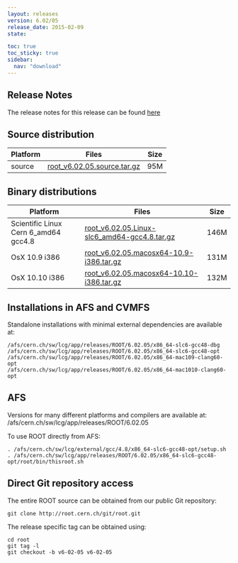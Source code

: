 ```yaml
---
layout: releases
version: 6.02/05
release_date: 2015-02-09
state:

toc: true
toc_sticky: true
sidebar:
  nav: "download"
---
```



## Release Notes

The release notes for this release can be found [here](https://root.cern.ch/root-version-v6-02-00-patch-release-notes)

## Source distribution

| Platform       | Files | Size |
|-----------|-------|-----|
| source | [root_v6.02.05.source.tar.gz](https://root.cern.ch/download/root_v6.02.05.source.tar.gz) |  95M |


## Binary distributions

| Platform       | Files | Size |
|-----------|-------|-----|
| Scientific Linux Cern 6_amd64 gcc4.8 | [root_v6.02.05.Linux-slc6_amd64-gcc4.8.tar.gz](https://root.cern.ch/download/root_v6.02.05.Linux-slc6_amd64-gcc4.8.tar.gz) | 146M |
| OsX 10.9 i386 | [root_v6.02.05.macosx64-10.9-i386.tar.gz](https://root.cern.ch/download/root_v6.02.05.macosx64-10.9-i386.tar.gz) | 131M |
| OsX 10.10 i386 | [root_v6.02.05.macosx64-10.10-i386.tar.gz](https://root.cern.ch/download/root_v6.02.05.macosx64-10.10-i386.tar.gz) | 132M |



## Installations in AFS and CVMFS
Standalone installations with minimal external dependencies are available at:
~~~
/afs/cern.ch/sw/lcg/app/releases/ROOT/6.02.05/x86_64-slc6-gcc48-dbg
/afs/cern.ch/sw/lcg/app/releases/ROOT/6.02.05/x86_64-slc6-gcc48-opt
/afs/cern.ch/sw/lcg/app/releases/ROOT/6.02.05/x86_64-mac109-clang60-opt
/afs/cern.ch/sw/lcg/app/releases/ROOT/6.02.05/x86_64-mac1010-clang60-opt
~~~

## AFS
Versions for many different platforms and compilers are available at:
/afs/cern.ch/sw/lcg/app/releases/ROOT/6.02.05

To use ROOT directly from AFS:
~~~
. /afs/cern.ch/sw/lcg/external/gcc/4.8/x86_64-slc6-gcc48-opt/setup.sh
. /afs/cern.ch/sw/lcg/app/releases/ROOT/6.02.05/x86_64-slc6-gcc48-opt/root/bin/thisroot.sh
~~~

## Direct Git repository access
The entire ROOT source can be obtained from our public Git repository:

~~~
git clone http://root.cern.ch/git/root.git
~~~
The release specific tag can be obtained using:
~~~
cd root
git tag -l
git checkout -b v6-02-05 v6-02-05
~~~
